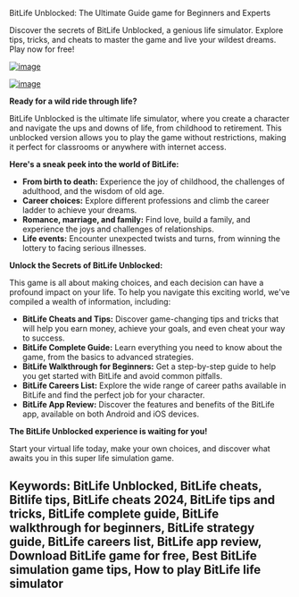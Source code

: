 BitLife Unblocked: The Ultimate Guide game for Beginners and Experts

Discover the secrets of BitLife Unblocked, a genious life simulator. Explore tips, tricks, and cheats to master the game and live your wildest dreams. Play now for free!


[![image](https://github.com/user-attachments/assets/e66aeaac-c746-4bc6-8abf-793c6270b25b)](https://online-generator.github.io/unblockedgames/Bitlife-Unblocked-game/)

[![image](https://github.com/user-attachments/assets/ffe587ac-719d-41cd-9585-b420dcba9e67)](https://online-generator.github.io/unblockedgames/Bitlife-Unblocked-game/)

**Ready for a wild ride through life?** 

BitLife Unblocked is the ultimate life simulator, where you create a character and navigate the ups and downs of life, from childhood to retirement.  This unblocked version allows you to play the game without restrictions, making it perfect for classrooms or anywhere with internet access. 

**Here's a sneak peek into the world of BitLife:**

* **From birth to death:** Experience the joy of childhood, the challenges of adulthood, and the wisdom of old age.
* **Career choices:** Explore different professions and climb the career ladder to achieve your dreams.
* **Romance, marriage, and family:** Find love, build a family, and experience the joys and challenges of relationships.
* **Life events:** Encounter unexpected twists and turns, from winning the lottery to facing serious illnesses. 

**Unlock the Secrets of BitLife Unblocked:**

This game is all about making choices, and each decision can have a profound impact on your life. To help you navigate this exciting world, we've compiled a wealth of information, including:

* **BitLife Cheats and Tips:** Discover game-changing tips and tricks that will help you earn money, achieve your goals, and even cheat your way to success.
* **BitLife Complete Guide:** Learn everything you need to know about the game, from the basics to advanced strategies.
* **BitLife Walkthrough for Beginners:** Get a step-by-step guide to help you get started with BitLife and avoid common pitfalls.
* **BitLife Careers List:** Explore the wide range of career paths available in BitLife and find the perfect job for your character.
* **BitLife App Review:** Discover the features and benefits of the BitLife app, available on both Android and iOS devices.

**The BitLife Unblocked experience is waiting for you!** 

Start your virtual life today, make your own choices, and discover what awaits you in this super life simulation game. 

## Keywords: BitLife Unblocked, BitLife cheats, Bitlife tips, BitLife cheats 2024, BitLife tips and tricks, BitLife complete guide, BitLife walkthrough for beginners, BitLife strategy guide, BitLife careers list, BitLife app review, Download BitLife game for free, Best BitLife simulation game tips, How to play BitLife life simulator


